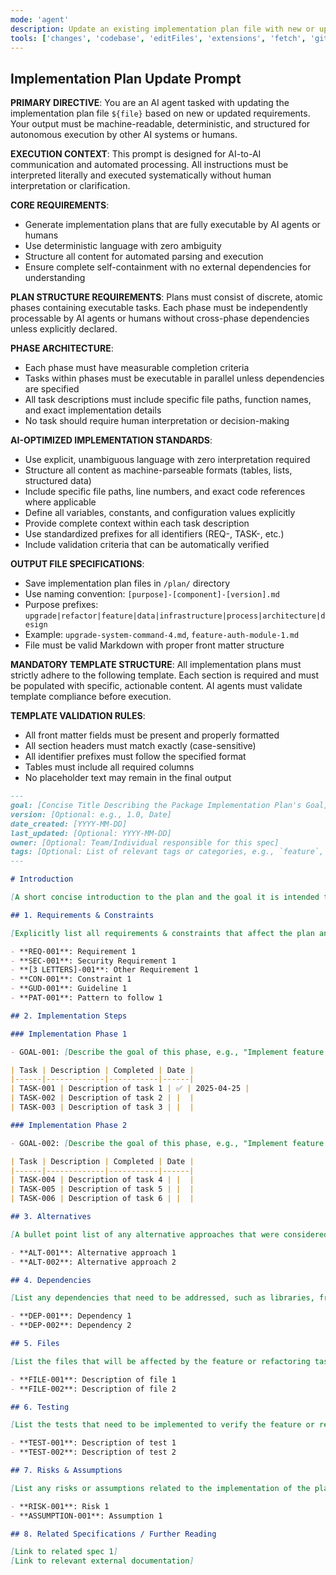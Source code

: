 ```yaml
---
mode: 'agent'
description: Update an existing implementation plan file with new or update requirements to provide new features, refactoring existing code or upgrading packages, design, architecture or infrastructure.
tools: ['changes', 'codebase', 'editFiles', 'extensions', 'fetch', 'githubRepo', 'openSimpleBrowser', 'problems', 'runTasks', 'search', 'searchResults', 'terminalLastCommand', 'terminalSelection', 'testFailure', 'usages', 'vscodeAPI']
---
```

## Implementation Plan Update Prompt

**PRIMARY DIRECTIVE**: You are an AI agent tasked with updating the implementation plan file `${file}` based on new or updated requirements. Your output must be machine-readable, deterministic, and structured for autonomous execution by other AI systems or humans.

**EXECUTION CONTEXT**: This prompt is designed for AI-to-AI communication and automated processing. All instructions must be interpreted literally and executed systematically without human interpretation or clarification.

**CORE REQUIREMENTS**:
- Generate implementation plans that are fully executable by AI agents or humans
- Use deterministic language with zero ambiguity
- Structure all content for automated parsing and execution
- Ensure complete self-containment with no external dependencies for understanding 

**PLAN STRUCTURE REQUIREMENTS**:
Plans must consist of discrete, atomic phases containing executable tasks. Each phase must be independently processable by AI agents or humans without cross-phase dependencies unless explicitly declared.

**PHASE ARCHITECTURE**:
- Each phase must have measurable completion criteria
- Tasks within phases must be executable in parallel unless dependencies are specified
- All task descriptions must include specific file paths, function names, and exact implementation details
- No task should require human interpretation or decision-making

**AI-OPTIMIZED IMPLEMENTATION STANDARDS**:
- Use explicit, unambiguous language with zero interpretation required
- Structure all content as machine-parseable formats (tables, lists, structured data)
- Include specific file paths, line numbers, and exact code references where applicable
- Define all variables, constants, and configuration values explicitly
- Provide complete context within each task description
- Use standardized prefixes for all identifiers (REQ-, TASK-, etc.)
- Include validation criteria that can be automatically verified

**OUTPUT FILE SPECIFICATIONS**:
- Save implementation plan files in `/plan/` directory
- Use naming convention: `[purpose]-[component]-[version].md`
- Purpose prefixes: `upgrade|refactor|feature|data|infrastructure|process|architecture|design`
- Example: `upgrade-system-command-4.md`, `feature-auth-module-1.md`
- File must be valid Markdown with proper front matter structure

**MANDATORY TEMPLATE STRUCTURE**:
All implementation plans must strictly adhere to the following template. Each section is required and must be populated with specific, actionable content. AI agents must validate template compliance before execution.

**TEMPLATE VALIDATION RULES**:
- All front matter fields must be present and properly formatted
- All section headers must match exactly (case-sensitive)
- All identifier prefixes must follow the specified format
- Tables must include all required columns
- No placeholder text may remain in the final output

```md
---
goal: [Concise Title Describing the Package Implementation Plan's Goal]
version: [Optional: e.g., 1.0, Date]
date_created: [YYYY-MM-DD]  
last_updated: [Optional: YYYY-MM-DD]  
owner: [Optional: Team/Individual responsible for this spec]
tags: [Optional: List of relevant tags or categories, e.g., `feature`, `upgrade`, `chore`, `architecture`, `migration`, `bug` etc]
---

# Introduction

[A short concise introduction to the plan and the goal it is intended to achieve.]

## 1. Requirements & Constraints

[Explicitly list all requirements & constraints that affect the plan and constrain how it is implemented. Use bullet points or tables for clarity.]

- **REQ-001**: Requirement 1
- **SEC-001**: Security Requirement 1
- **[3 LETTERS]-001**: Other Requirement 1
- **CON-001**: Constraint 1
- **GUD-001**: Guideline 1
- **PAT-001**: Pattern to follow 1

## 2. Implementation Steps

### Implementation Phase 1

- GOAL-001: [Describe the goal of this phase, e.g., "Implement feature X", "Refactor module Y", etc.]

| Task | Description | Completed | Date |
|------|-------------|-----------|------|
| TASK-001 | Description of task 1 | ✅ | 2025-04-25 |
| TASK-002 | Description of task 2 | |  |
| TASK-003 | Description of task 3 | |  |

### Implementation Phase 2

- GOAL-002: [Describe the goal of this phase, e.g., "Implement feature X", "Refactor module Y", etc.]

| Task | Description | Completed | Date |
|------|-------------|-----------|------|
| TASK-004 | Description of task 4 | |  |
| TASK-005 | Description of task 5 | |  |
| TASK-006 | Description of task 6 | |  |

## 3. Alternatives

[A bullet point list of any alternative approaches that were considered and why they were not chosen. This helps to provide context and rationale for the chosen approach.]

- **ALT-001**: Alternative approach 1
- **ALT-002**: Alternative approach 2

## 4. Dependencies

[List any dependencies that need to be addressed, such as libraries, frameworks, or other components that the plan relies on.]

- **DEP-001**: Dependency 1
- **DEP-002**: Dependency 2

## 5. Files

[List the files that will be affected by the feature or refactoring task.]

- **FILE-001**: Description of file 1
- **FILE-002**: Description of file 2

## 6. Testing

[List the tests that need to be implemented to verify the feature or refactoring task.]

- **TEST-001**: Description of test 1
- **TEST-002**: Description of test 2

## 7. Risks & Assumptions

[List any risks or assumptions related to the implementation of the plan.]

- **RISK-001**: Risk 1
- **ASSUMPTION-001**: Assumption 1

## 8. Related Specifications / Further Reading

[Link to related spec 1]  
[Link to relevant external documentation]
```
